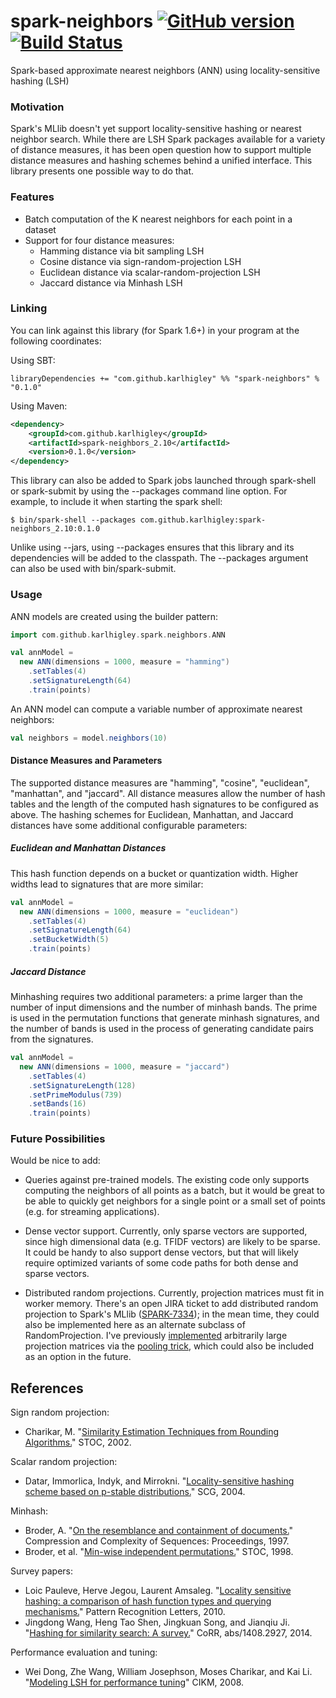 # spark-neighbors [![GitHub version](https://badge.fury.io/gh/karlhigley%2Fspark-neighbors.svg)](https://badge.fury.io/gh/karlhigley%2Fspark-neighbors) [![Build Status](https://travis-ci.org/karlhigley/spark-neighbors.svg?branch=master)](https://travis-ci.org/karlhigley/spark-neighbors)

Spark-based approximate nearest neighbors (ANN) using locality-sensitive hashing (LSH)

### Motivation

Spark's MLlib doesn't yet support locality-sensitive hashing or nearest neighbor search. While there are LSH Spark packages available for a variety of distance measures, it has been open question how to support multiple distance measures and hashing schemes behind a unified interface. This library presents one possible way to do that.

### Features

- Batch computation of the K nearest neighbors for each point in a dataset
- Support for four distance measures:
    - Hamming distance via bit sampling LSH
    - Cosine distance via sign-random-projection LSH
    - Euclidean distance via scalar-random-projection LSH
    - Jaccard distance via Minhash LSH

### Linking

You can link against this library (for Spark 1.6+) in your program at the following coordinates:

Using SBT:

```
libraryDependencies += "com.github.karlhigley" %% "spark-neighbors" % "0.1.0"
```

Using Maven:

```xml
<dependency>
    <groupId>com.github.karlhigley</groupId>
    <artifactId>spark-neighbors_2.10</artifactId>
    <version>0.1.0</version>
</dependency>
```

This library can also be added to Spark jobs launched through spark-shell or spark-submit by using the --packages command line option. For example, to include it when starting the spark shell:

```
$ bin/spark-shell --packages com.github.karlhigley:spark-neighbors_2.10:0.1.0
```

Unlike using --jars, using --packages ensures that this library and its dependencies will be added to the classpath. The --packages argument can also be used with bin/spark-submit.

### Usage

ANN models are created using the builder pattern:

```scala
import com.github.karlhigley.spark.neighbors.ANN

val annModel =
  new ANN(dimensions = 1000, measure = "hamming")
    .setTables(4)
    .setSignatureLength(64)
    .train(points)
```

An ANN model can compute a variable number of approximate nearest neighbors:

```scala
val neighbors = model.neighbors(10)
```

#### Distance Measures and Parameters

The supported distance measures are "hamming", "cosine", "euclidean", "manhattan", and "jaccard". All distance measures allow the number of hash tables and the length of the computed hash signatures to be configured as above. The hashing schemes for Euclidean, Manhattan, and Jaccard distances have some additional configurable parameters:

##### Euclidean and Manhattan Distances

This hash function depends on a bucket or quantization width. Higher widths lead to signatures that are more similar:

```scala
val annModel =
  new ANN(dimensions = 1000, measure = "euclidean")
    .setTables(4)
    .setSignatureLength(64)
    .setBucketWidth(5)
    .train(points)
```

##### Jaccard Distance

Minhashing requires two additional parameters: a prime larger than the number of input dimensions and the number of minhash bands. The prime is used in the permutation functions that generate minhash signatures, and the number of bands is used in the process of generating candidate pairs from the signatures.

```scala
val annModel =
  new ANN(dimensions = 1000, measure = "jaccard")
    .setTables(4)
    .setSignatureLength(128)
    .setPrimeModulus(739)
    .setBands(16)
    .train(points)
```

### Future Possibilities

Would be nice to add:

- Queries against pre-trained models. The existing code only supports computing the neighbors of all points as a batch, but it would be great to be able to quickly get neighbors for a single point or a small set of points (e.g. for streaming applications).

- Dense vector support. Currently, only sparse vectors are supported, since high dimensional data (e.g. TFIDF vectors) are likely to be sparse. It could be handy to also support dense vectors, but that will likely require optimized variants of some code paths for both dense and sparse vectors.

- Distributed random projections. Currently, projection matrices must fit in worker memory. There's an open JIRA ticket to add distributed random projection to Spark's MLlib ([SPARK-7334](https://issues.apache.org/jira/browse/SPARK-7334)); in the mean time, they could also be implemented here as an alternate subclass of RandomProjection. I've previously [implemented](https://github.com/karlhigley/lexrank-summarizer/blob/master/src/main/scala/io/github/karlhigley/lexrank/SignRandomProjectionLSH.scala) arbitrarily large projection matrices via the [pooling trick](http://personal.denison.edu/~lalla/papers/online-lsh.pdf), which could also be included as an option in the future.

## References

Sign random projection:
- Charikar, M. "[Similarity Estimation Techniques from Rounding Algorithms.](http://www.cs.princeton.edu/courses/archive/spr04/cos598B/bib/CharikarEstim.pdf)" STOC, 2002.

Scalar random projection:
- Datar, Immorlica, Indyk, and Mirrokni. "[Locality-sensitive hashing scheme based on p-stable distributions.](http://www.cs.princeton.edu/courses/archive/spr05/cos598E/bib/p253-datar.pdf)" SCG, 2004.

Minhash:
- Broder, A. "[On the resemblance and containment of documents.](http://www.cs.princeton.edu/courses/archive/spr05/cos598E/bib/broder97resemblance.pdf)" Compression and Complexity of Sequences: Proceedings, 1997.
- Broder, et al. "[Min-wise independent permutations.](http://www.cs.princeton.edu/courses/archive/spring04/cos598B/bib/BroderCFM-minwise.pdf)" STOC, 1998.

Survey papers:
- Loic Pauleve, Herve Jegou, Laurent Amsaleg. "[Locality sensitive hashing: a comparison of hash function types and querying mechanisms.](https://hal.inria.fr/file/index/docid/567191/filename/paper.pdf)" Pattern Recognition Letters, 2010.
- Jingdong Wang, Heng Tao Shen, Jingkuan Song, and Jianqiu Ji. "[Hashing for similarity search: A survey.](http://arxiv.org/pdf/1408.2927.pdf)" CoRR, abs/1408.2927, 2014.

Performance evaluation and tuning:
- Wei Dong, Zhe Wang, William Josephson, Moses Charikar, and Kai Li. "[Modeling LSH for performance tuning](http://www.cs.princeton.edu/cass/papers/cikm08.pdf)" CIKM, 2008.

